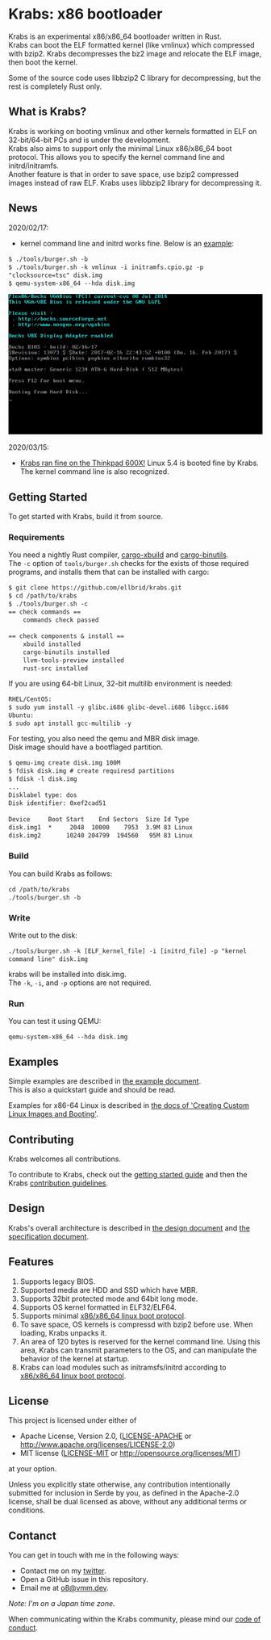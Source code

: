 # Krabs: x86 bootloader
Krabs is an experimental x86/x86_64 bootloader written in Rust.  
Krabs can boot the ELF formatted kernel (like vmlinux) which compressed with bzip2. Krabs
decompresses the bz2 image and relocate the ELF image, then boot the kernel.

Some of the source code uses libbzip2 C library for decompressing, but the rest
is completely Rust only.

## What is Krabs?
Krabs is working on booting vmlinux and other kernels formatted in ELF on
32-bit/64-bit PCs and is under the development.  
Krabs also aims to support only the minimal Linux x86/x86_64 boot protocol. This allows you
to specify the kernel command line and initrd/initramfs.  
Another feature is that in order to save space, use bzip2 compressed images instead of raw ELF. Krabs uses libbzip2 library for decompressing it.

## News
2020/02/17:
* kernel command line and initrd works fine. Below is an [example](docs/linux-image-setup-64.md):

```shell
$ ./tools/burger.sh -b
$ ./tools/burger.sh -k vmlinux -i initramfs.cpio.gz -p "clocksource=tsc" disk.img 
$ qemu-system-x86_64 --hda disk.img
```

![boot-vmlinux-cmdline](docs/images/cmdline.gif)

2020/03/15:
* [Krabs ran fine on the Thinkpad 600X!](https://twitter.com/o8_vm/status/1275473115980558336?s=20) Linux 5.4 is booted fine by Krabs. The kernel command line is also recognized.

## Getting Started
To get started with Krabs, build it from source.

### Requirements
You need a nightly Rust compiler,
[cargo-xbuild](https://github.com/rust-osdev/cargo-xbuild) and [cargo-binutils](https://github.com/rust-embedded/cargo-binutils).  
The `-c` option of `tools/burger.sh` checks for the exists of those required programs,
and installs them that can be installed with cargo:

```shell
$ git clone https://github.com/ellbrid/krabs.git
$ cd /path/to/krabs
$ ./tools/burger.sh -c
== check commands ==
    commands check passed

== check components & install ==
    xbuild installed
    cargo-binutils installed
    llvm-tools-preview installed
    rust-src installed
```

If you are using 64-bit Linux, 32-bit multilib environment is needed:

```shell
RHEL/CentOS:
$ sudo yum install -y glibc.i686 glibc-devel.i686 libgcc.i686
Ubuntu:
$ sudo apt install gcc-multilib -y
```

For testing, you also need the qemu and MBR disk image.   
Disk image should have a bootflaged partition.

```shell
$ qemu-img create disk.img 100M
$ fdisk disk.img # create requiresd partitions
$ fdisk -l disk.img
...
Disklabel type: dos
Disk identifier: 0xef2cad51

Device     Boot Start    End Sectors  Size Id Type
disk.img1  *     2048  10000    7953  3.9M 83 Linux
disk.img2       10240 204799  194560   95M 83 Linux
```

### Build
You can build Krabs as follows:

```shell
cd /path/to/krabs
./tools/burger.sh -b
```

### Write
Write out to the disk:

```shell
./tools/burger.sh -k [ELF_kernel_file] -i [initrd_file] -p "kernel command line" disk.img
```

krabs will be installed into disk.img.   
The `-k`, `-i`, and `-p` options are not required.

### Run
You can test it using QEMU:  

```shell
qemu-system-x86_64 --hda disk.img
```

## Examples 
Simple examples are described in [the example document](docs/example.md).  
This is also a quickstart guide and should be read.

Examples for x86-64 Linux is described in
[the docs of 'Creating Custom Linux Images and Booting'](docs/linux-image-setup-64.md).

## Contributing
Krabs welcomes all contributions.

To contribute to Krabs, check out the [getting started guide](#getting-started)
and then the Krabs [contribution guidelines](CONTRIBUTING.md).

## Design
Krabs's overall architecture is described in
[the design document](docs/design.md) and
[the specification document](docs/specifications.md).

## Features
1. Supports legacy BIOS.
2. Supported media are HDD and SSD which have MBR.
3. Supports 32bit protected mode and 64bit long mode. 
4. Supports OS kernel formatted in ELF32/ELF64.
5. Supports minimal
[x86/x86_64 linux boot protocol](https://www.kernel.org/doc/html/latest/x86/boot.html). 
6. To save space, OS kernels is compressd with bzip2 before use. When loading, Krabs
unpacks it.
7. An area of ​​120 bytes is reserved for the kernel command line.
Using this area, Krabs can transmit parameters to the OS, and can manipulate the
behavior of the kernel at startup.
8. Krabs can load modules such as initramsfs/initrd according to 
[x86/x86_64 linux boot protocol](https://www.kernel.org/doc/html/latest/x86/boot.html).

## License
This project is licensed under either of

* Apache License, Version 2.0, ([LICENSE-APACHE](LICENSE-APACHE) or
   http://www.apache.org/licenses/LICENSE-2.0)
* MIT license ([LICENSE-MIT](LICENSE-MIT) or
   http://opensource.org/licenses/MIT)

at your option.

Unless you explicitly state otherwise, any contribution intentionally submitted
for inclusion in Serde by you, as defined in the Apache-2.0 license, shall be
dual licensed as above, without any additional terms or conditions.

## Contanct
You can get in touch with me in the following ways:

* Contact me on my [twitter](https://twitter.com/o8_vm).
* Open a GitHub issue in this repository.
* Email me at [o8@vmm.dev](mailto:o8@vmm.dev).

_Note: I'm on a Japan time zone._  

When communicating within the Krabs community, please mind our
[code of conduct](CODE_OF_CONDUCT.md).